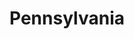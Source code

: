 ---
title: Pennsylvania
crosslinks:
- autotldr
- ShitPoliticsSays
- philadelphia
- youtubefactsbot
- TrumpPA
- politics
- news
- Missing411
- youtubot
- NEPA
- citizenjournalism
- metric_units
- botwatch
- totallynotrobots
- AskTrumpSupporters
- Political_Revolution
- Economics
- AmericanPlantSwap
- RBI
- Stateparks
---